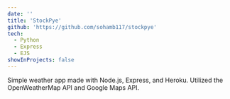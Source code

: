 ```yaml
---
date: ''
title: 'StockPye'
github: 'https://github.com/sohamb117/stockpye'
tech:
  - Python
  - Express
  - EJS
showInProjects: false
---
```


Simple weather app made with Node.js, Express, and Heroku. Utilized the OpenWeatherMap API and Google Maps API.
